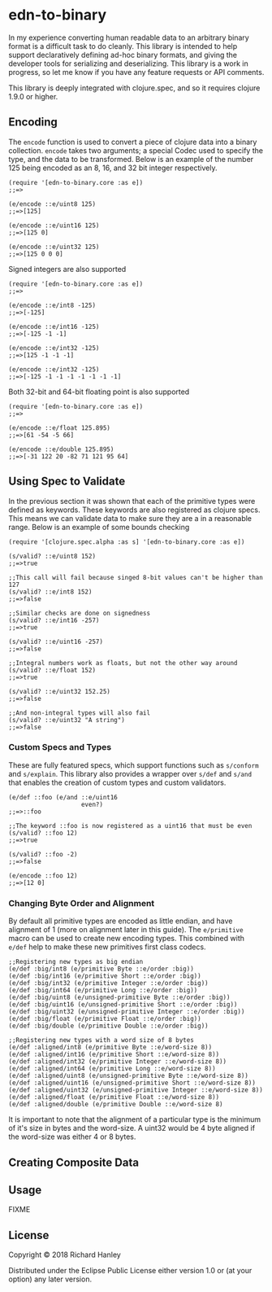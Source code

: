 # edn-to-binary

In my experience converting human readable data to an arbitrary binary format is a difficult task to do cleanly.  This library is intended to help support declaratively defining ad-hoc binary formats, and giving the developer tools for serializing and deserializing. This library is a work in progress, so let me know if you have any feature requests or API comments.

This library is deeply integrated with clojure.spec, and so it requires clojure 1.9.0 or higher.  

## Encoding

The `encode` function is used to convert a piece of clojure data into a binary collection. `encode` takes two arguments; a special Codec used to specify the type, and the data to be transformed.  Below is an example of the number 125 being encoded as an 8, 16, and 32 bit integer respectively.
```
(require '[edn-to-binary.core :as e])
;;=>

(e/encode ::e/uint8 125)
;;=>[125]

(e/encode ::e/uint16 125)
;;=>[125 0]

(e/encode ::e/uint32 125)
;;=>[125 0 0 0]
```

Signed integers are also supported 

```
(require '[edn-to-binary.core :as e])
;;=>

(e/encode ::e/int8 -125)
;;=>[-125]

(e/encode ::e/int16 -125)
;;=>[-125 -1 -1]

(e/encode ::e/int32 -125)
;;=>[125 -1 -1 -1]

(e/encode ::e/int32 -125)
;;=>[-125 -1 -1 -1 -1 -1 -1 -1]
```

Both 32-bit and 64-bit floating point is also supported

```
(require '[edn-to-binary.core :as e])
;;=>

(e/encode ::e/float 125.895)
;;=>[61 -54 -5 66]

(e/encode ::e/double 125.895)
;;=>[-31 122 20 -82 71 121 95 64]
```

## Using Spec to Validate

In the previous section it was shown that each of the primitive types were defined as keywords.  These keywords are also registered as clojure specs.  This means we can validate data to make sure they are a in a reasonable range.  Below is an example of some bounds checking

```
(require '[clojure.spec.alpha :as s] '[edn-to-binary.core :as e])

(s/valid? ::e/uint8 152)
;;=>true

;;This call will fail because singed 8-bit values can't be higher than 127
(s/valid? ::e/int8 152)
;;=>false

;;Similar checks are done on signedness
(s/valid? ::e/int16 -257)
;;=>true

(s/valid? ::e/uint16 -257)
;;=>false

;;Integral numbers work as floats, but not the other way around
(s/valid? ::e/float 152)
;;=>true

(s/valid? ::e/uint32 152.25)
;;=>false

;;And non-integral types will also fail
(s/valid? ::e/uint32 "A string")
;;=>false
```

### Custom Specs and Types
These are fully featured specs, which support functions such as `s/conform` and `s/explain`.  This library also provides a wrapper over `s/def` and `s/and` that enables the creation of custom types and custom validators.

```
(e/def ::foo (e/and ::e/uint16
                    even?)
;;=>::foo

;;The keyword ::foo is now registered as a uint16 that must be even
(s/valid? ::foo 12)
;;=>true

(s/valid? ::foo -2)
;;=>false

(e/encode ::foo 12)
;;=>[12 0]
```

### Changing Byte Order and Alignment

By default all primitive types are encoded as little endian, and have alignment of 1 (more on alignment later in this guide).  The `e/primitive` macro can be used to create new encoding types.  This combined with `e/def` help to make these new primitives first class codecs.  

```
;;Registering new types as big endian
(e/def :big/int8 (e/primitive Byte ::e/order :big))
(e/def :big/int16 (e/primitive Short ::e/order :big))
(e/def :big/int32 (e/primitive Integer ::e/order :big))
(e/def :big/int64 (e/primitive Long ::e/order :big))
(e/def :big/uint8 (e/unsigned-primitive Byte ::e/order :big))
(e/def :big/uint16 (e/unsigned-primitive Short ::e/order :big))
(e/def :big/uint32 (e/unsigned-primitive Integer ::e/order :big))
(e/def :big/float (e/primitive Float ::e/order :big))
(e/def :big/double (e/primitive Double ::e/order :big))

;;Registering new types with a word size of 8 bytes
(e/def :aligned/int8 (e/primitive Byte ::e/word-size 8))
(e/def :aligned/int16 (e/primitive Short ::e/word-size 8))
(e/def :aligned/int32 (e/primitive Integer ::e/word-size 8))
(e/def :aligned/int64 (e/primitive Long ::e/word-size 8))
(e/def :aligned/uint8 (e/unsigned-primitive Byte ::e/word-size 8))
(e/def :aligned/uint16 (e/unsigned-primitive Short ::e/word-size 8))
(e/def :aligned/uint32 (e/unsigned-primitive Integer ::e/word-size 8))
(e/def :aligned/float (e/primitive Float ::e/word-size 8))
(e/def :aligned/double (e/primitive Double ::e/word-size 8)
```

It is important to note that the alignment of a particular type is the minimum of it's size in bytes and the word-size.  A uint32 would be 4 byte aligned if the word-size was either 4 or 8 bytes. 

## Creating Composite Data

## Usage

FIXME

## License

Copyright © 2018 Richard Hanley

Distributed under the Eclipse Public License either version 1.0 or (at
your option) any later version.
